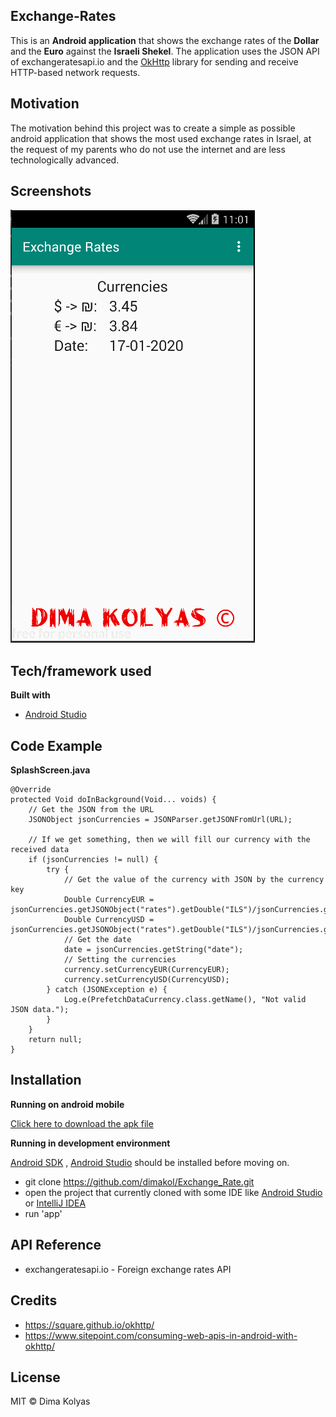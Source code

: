 ## Exchange-Rates

This is an **Android application** that shows the exchange rates of the **Dollar** and the **Euro** against the **Israeli Shekel**.
The application uses the JSON API of exchangeratesapi.io and the [OkHttp](https://square.github.io/okhttp/) library for sending and receive HTTP-based network requests.

## Motivation

The motivation behind this project was to create a simple as possible android application that shows the most used exchange rates in Israel, at the request of my parents who do not use the internet and are less technologically advanced.

## Screenshots

![image](/screenshots/layout.png?raw=true "layout")

## Tech/framework used

**Built with**

-   [Android Studio](https://developer.android.com/)

## Code Example

**SplashScreen.java**
~~~
@Override  
protected Void doInBackground(Void... voids) {  
	// Get the JSON from the URL  
	JSONObject jsonCurrencies = JSONParser.getJSONFromUrl(URL);  
  
	// If we get something, then we will fill our currency with the received data  
    if (jsonCurrencies != null) {  
        try {  
            // Get the value of the currency with JSON by the currency key  
            Double CurrencyEUR = jsonCurrencies.getJSONObject("rates").getDouble("ILS")/jsonCurrencies.getJSONObject("rates").getDouble("EUR");  
            Double CurrencyUSD = jsonCurrencies.getJSONObject("rates").getDouble("ILS")/jsonCurrencies.getJSONObject("rates").getDouble("USD");  
            // Get the date  
            date = jsonCurrencies.getString("date");  
            // Setting the currencies  
		    currency.setCurrencyEUR(CurrencyEUR);  
		    currency.setCurrencyUSD(CurrencyUSD);  
	    } catch (JSONException e) {  
            Log.e(PrefetchDataCurrency.class.getName(), "Not valid JSON data.");  
	    }  
    }  
    return null;  
}
~~~

## Installation

 **Running on android mobile**
 
 <a href="app/release/ExchangeRates.apk" download>Click here to download the apk file</a>
 
**Running in development environment**

[Android SDK](https://developer.android.com/studio/intro/update) , [Android Studio](https://developer.android.com/studio) should be installed before moving on.
	
 - git clone https://github.com/dimakol/Exchange_Rate.git
 - open the project that currently cloned with some IDE like [Android Studio](https://developer.android.com/studio/install) or [IntelliJ IDEA](https://www.jetbrains.com/idea/)
 - run 'app'
 
## API Reference

- exchangeratesapi.io - Foreign exchange rates API

## Credits

- https://square.github.io/okhttp/
- https://www.sitepoint.com/consuming-web-apis-in-android-with-okhttp/

## License

MIT © Dima Kolyas

